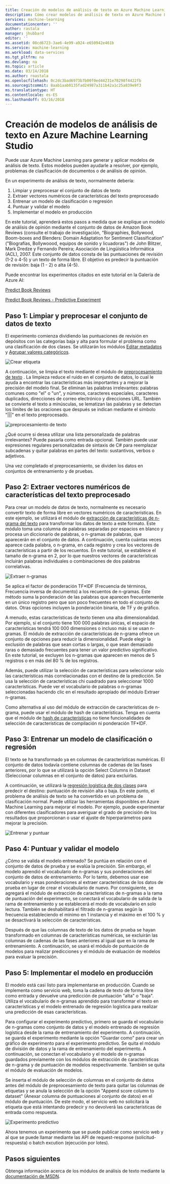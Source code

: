 ```yaml
---
title: Creación de modelos de análisis de texto en Azure Machine Learning Studio | Microsoft Docs
description: Cómo crear modelos de análisis de texto en Azure Machine Learning Studio mediante módulos de preprocesamiento de texto, n-gramas o hash de características
services: machine-learning
documentationcenter: ''
author: rastala
manager: jhubbard
editor: ''
ms.assetid: 08cd6723-3ae6-4e99-a924-e650942e461b
ms.service: machine-learning
ms.workload: data-services
ms.tgt_pltfrm: na
ms.devlang: na
ms.topic: article
ms.date: 03/14/2018
ms.author: roastala
ms.openlocfilehash: 0c2dc3bad6973b7b00f0ed44231e78298f4422fb
ms.sourcegitcommit: 8aab1aab0135fad24987a311b42a1c25a839e9f3
ms.translationtype: HT
ms.contentlocale: es-ES
ms.lasthandoff: 03/16/2018
---
```

# <a name="create-text-analytics-models-in-azure-machine-learning-studio"></a>Creación de modelos de análisis de texto en Azure Machine Learning Studio
Puede usar Azure Machine Learning para generar y aplicar modelos de análisis de texto. Estos modelos pueden ayudarle a resolver, por ejemplo, problemas de clasificación de documentos o de análisis de opinión.

En un experimento de análisis de texto, normalmente debería:

1. Limpiar y preprocesar el conjunto de datos de texto
2. Extraer vectores numéricos de características del texto preprocesado
3. Entrenar un modelo de clasificación o regresión
4. Puntuar y validar el modelo
5. Implementar el modelo en producción

En este tutorial, aprenderá estos pasos a medida que se explique un modelo de análisis de opinión mediante el conjunto de datos de Amazon Book Reviews (consulte el trabajo de investigación, “Biographies, Bollywood, Boom-boxes and Blenders: Domain Adaptation for Sentiment Classification” ("Biografías, Bollywoood, equipos de sonido y licuadoras") de John Blitzer, Mark Dredze y Fernando Pereira; Asociación de Lingüística Informática (ACL), 2007. Este conjunto de datos consta de las puntuaciones de revisión (1-2 o 4-5) y un texto de forma libre. El objetivo es predecir la puntuación de revisión: baja (1 - 2) o alta (4-5).

Puede encontrar los experimentos citados en este tutorial en la Galería de Azure AI:

[Predict Book Reviews](https://gallery.cortanaintelligence.com/Experiment/Predict-Book-Reviews-1)

[Predict Book Reviews - Predictive Experiment](https://gallery.cortanaintelligence.com/Experiment/Predict-Book-Reviews-Predictive-Experiment-1)

## <a name="step-1-clean-and-preprocess-text-dataset"></a>Paso 1: Limpiar y preprocesar el conjunto de datos de texto
El experimento comienza dividiendo las puntuaciones de revisión en depósitos con las categorías baja y alta para formular el problema como una clasificación de dos clases. Se utilizarán los módulos [Editar metadatos](https://msdn.microsoft.com/library/azure/dn905986.aspx) y [Agrupar valores categóricos](https://msdn.microsoft.com/library/azure/dn906014.aspx).

![Crear etiqueta](./media/text-analytics-module-tutorial/create-label.png)

A continuación, se limpia el texto mediante el módulo de [preprocesamiento de texto](https://msdn.microsoft.com/library/azure/mt762915.aspx) . La limpieza reduce el ruido en el conjunto de datos, lo cual le ayuda a encontrar las características más importantes y a mejorar la precisión del modelo final. Se eliminan las palabras irrelevantes: palabras comunes como "el" o "un", y números, caracteres especiales, caracteres duplicados, direcciones de correo electrónico y direcciones URL. También se convierte el texto a minúsculas, se lematizan las palabras y se detectan los límites de las oraciones que después se indican mediante el símbolo "|||" en el texto preprocesado.

![preprocesamiento de texto](./media/text-analytics-module-tutorial/preprocess-text.png)

¿Qué ocurre si desea utilizar una lista personalizada de palabras irrelevantes? Puede pasarla como entrada opcional. También puede usar expresiones regulares personalizadas de sintaxis de C# para reemplazar subcadenas y quitar palabras en partes del texto: sustantivos, verbos o adjetivos.

Una vez completado el preprocesamiento, se dividen los datos en conjuntos de entrenamiento y de pruebas.

## <a name="step-2-extract-numeric-feature-vectors-from-pre-processed-text"></a>Paso 2: Extraer vectores numéricos de características del texto preprocesado
Para crear un modelo de datos de texto, normalmente es necesario convertir texto de forma libre en vectores numéricos de características. En este ejemplo, se utilizará el módulo de [extracción de características de n-grama del texto](https://msdn.microsoft.com/library/azure/mt762916.aspx) para transformar los datos de texto a este formato. Este módulo toma una columna de palabras separadas por espacios en blanco y procesa un diccionario de palabras, o n-gramas de palabras, que aparecerán en el conjunto de datos. A continuación, cuenta cuántas veces aparece cada palabra, o n-grama, en cada registro y crea los vectores de características a partir de los recuentos. En este tutorial, se establece el tamaño de n-grama en 2, por lo que nuestros vectores de características incluirán palabras individuales o combinaciones de dos palabras correlativas.

![Extraer n-gramas](./media/text-analytics-module-tutorial/extract-ngrams.png)

Se aplica el factor de ponderación TF*IDF (Frecuencia de términos, Frecuencia inversa de documento) a los recuentos de n-gramas. Este método suma la ponderación de las palabras que aparecen frecuentemente en un único registro pero que son poco frecuentes en todo el conjunto de datos. Otras opciones incluyen la ponderación binaria, de TF y de gráfico.

A menudo, estas características de texto tienen una alta dimensionalidad. Por ejemplo, si el conjunto tiene 100 000 palabras únicas, el espacio de características tendrá 100 000 dimensiones o incluso más si se usan n-gramas. El módulo de extracción de características de n-grama ofrece un conjunto de opciones para reducir la dimensionalidad. Puede elegir la exclusión de palabras que sean cortas o largas, o que sean demasiado raras o demasiado frecuentes para tener un valor predictivo significativo. En este tutorial, se excluyen los n-gramas que aparecen en menos de 5 registros o en más del 80 % de los registros.

Además, puede utilizar la selección de características para seleccionar solo las características más correlacionadas con el destino de la predicción. Se usa la selección de características chi cuadrado para seleccionar 1000 características. Puede ver el vocabulario de palabras o n-gramas seleccionadas haciendo clic en el resultado apropiado del módulo Extraer n-gramas.

Como alternativa al uso del módulo de extracción de características de n-grama, puede usar el módulo de hash de características. Tenga en cuenta que el módulo de [hash de características](https://msdn.microsoft.com/library/azure/dn906018.aspx) no tiene funcionalidades de selección de características de compilación ni ponderación TF*IDF.

## <a name="step-3-train-classification-or-regression-model"></a>Paso 3: Entrenar un modelo de clasificación o regresión
El texto se ha transformado ya en columnas de características numéricas. El conjunto de datos todavía contiene columnas de cadenas de las fases anteriores, por lo que se utilizará la opción Select Columns in Dataset (Seleccionar columnas en el conjunto de datos) para excluirlas.

A continuación, se utilizará la [regresión logística de dos clases](https://msdn.microsoft.com/library/azure/dn905994.aspx) para predecir el destino: puntuación de revisión alta o baja. En este punto, el problema de análisis de texto se ha convertido en un problema de clasificación normal. Puede utilizar las herramientas disponibles en Azure Machine Learning para mejorar el modelo. Por ejemplo, puede experimentar con diferentes clasificadores para averiguar el grado de precisión de los resultados que proporcionan o usar el ajuste de hiperparámetros para mejorar la precisión.

![Entrenar y puntuar](./media/text-analytics-module-tutorial/scoring-text.png)

## <a name="step-4-score-and-validate-the-model"></a>Paso 4: Puntuar y validar el modelo
¿Cómo se valida el modelo entrenado? Se puntúa en relación con el conjunto de datos de prueba y se evalúa la precisión. Sin embargo, el modelo aprendió el vocabulario de n-gramas y sus ponderaciones del conjunto de datos de entrenamiento. Por lo tanto, debemos usar ese vocabulario y esas ponderaciones al extraer características de los datos de prueba en lugar de crear el vocabulario de nuevo. Por consiguiente, se agregará el módulo de extracción de características de n-gramas a la rama de puntuación del experimento, se conectará el vocabulario de salida de la rama de entrenamiento y se establecerá el modo de vocabulario en solo lectura. También se deshabilitará el filtrado de n-gramas según la frecuencia estableciendo el mínimo en 1 instancia y el máximo en el 100 % y se desactivará la selección de características.

Después de que las columnas de texto de los datos de prueba se hayan transformado en columnas de características numéricas, se excluirán las columnas de cadenas de las fases anteriores al igual que en la rama de entrenamiento. A continuación, se usará el módulo de puntuación de modelos para realizar predicciones y el módulo de evaluación de modelos para evaluar la precisión.

## <a name="step-5-deploy-the-model-to-production"></a>Paso 5: Implementar el modelo en producción
El modelo está casi listo para implementarse en producción. Cuando se implementa como servicio web, toma la cadena de texto de forma libre como entrada y devuelve una predicción de puntuación "alta" o "baja". Utiliza el vocabulario de n-gramas aprendido para transformar el texto en características y el modelo entrenado de regresión logística para realizar una predicción de esas características. 

Para configurar el experimento predictivo, primero se guarda el vocabulario de n-gramas como conjunto de datos y el modelo entrenado de regresión logística desde la rama de entrenamiento del experimento. A continuación, se guarda el experimento mediante la opción "Guardar como" para crear un gráfico de experimento para el experimento predictivo. Se quita el módulo de división de datos y la rama de entrenamiento del experimento. A continuación, se conectan el vocabulario y el modelo de n-gramas guardados previamente con los módulos de extracción de características de n-grama y de puntuación de modelos respectivamente. También se quita el módulo de evaluación de modelos.

Se inserta el módulo de selección de columnas en el conjunto de datos antes del módulo de preprocesamiento de texto para quitar las columnas de etiquetas y se anula la selección de la opción "Append score column to dataset" (Anexar columna de puntuaciones al conjunto de datos) en el módulo de puntuación. De este modo, el servicio web no solicitará la etiqueta que está intentando predecir y no devolverá las características de entrada como respuesta.

![Experimento predictivo](./media/text-analytics-module-tutorial/predictive-text.png)

Ahora tenemos un experimento que se puede publicar como servicio web y al que se puede llamar mediante las API de request-response (solicitud-respuesta) o batch excution (ejecución por lotes).

## <a name="next-steps"></a>Pasos siguientes
Obtenga información acerca de los módulos de análisis de texto mediante la [documentación de MSDN](https://msdn.microsoft.com/library/azure/dn905886.aspx).

